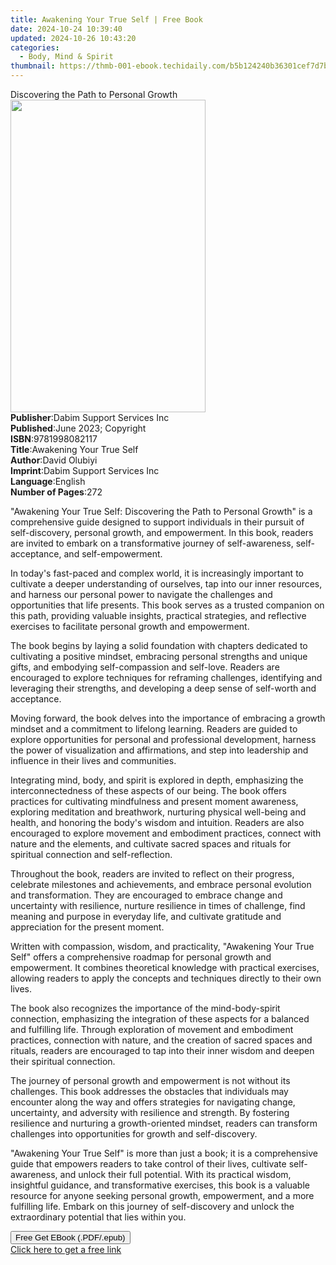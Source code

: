 ```yaml
---
title: Awakening Your True Self | Free Book
date: 2024-10-24 10:39:40
updated: 2024-10-26 10:43:20
categories:
  - Body, Mind & Spirit
thumbnail: https://thmb-001-ebook.techidaily.com/b5b124240b36301cef7d7b41d0fbe15be8ce52f0b964ddbdf101d14bed19f11b.jpg
---
```

<main id="book-container">
  <div class="flex flex-col">
    <div class="book-brief flex-1 py-6 px-4 sm:p-6 md:py-10 md:px-8">
      <!-- brief-->
      <div class="book-brief-main">Discovering the Path to Personal Growth</div>
    </div>
    <div
      class="book-meta-info flex-1 grid gap-4 col-start-1 col-end-3 row-start-1 sm:mb-6 sm:grid-cols-4 lg:gap-6 lg:col-start-2 lg:row-end-6 lg:row-span-6 lg:mb-0"
    >
      <div
        class="book-meta-info-left place-content-center mt-4 p-4 text-sm leading-6 col-start-2 col-span-2 dark:text-slate-400"
      >
        <img
          class="w-full h-500 object-cover rounded-lg sm:h-255 sm:col-span-2 lg:col-span-full"
          src="https://img-001-ebook.techidaily.com/131c66704bb77ff5192a0dc5f61cbe0e886127e38035b46ed171e6f3ec392b19.jpg"
          alt=""
          width="312"
          height="500"
        />
      </div>
      <div
        class="book-meta-info-right mt-2 col-start-1 row-start-2 col-span-3 self-center"
      >
        <!-- meta data  -->
        <div class="flex flex-col px-4 md:px-8">
          <div class="flex-1">
            <strong>Publisher</strong>:<span class="px-2"
              >Dabim Support Services Inc</span
            >
          </div>
          <div class="flex-1">
            <strong>Published</strong>:<span class="px-2"
              >June 2023; Copyright</span
            >
          </div>
          <div class="flex-1">
            <strong>ISBN</strong>:<span class="px-2">9781998082117</span>
          </div>
          <div class="flex-1">
            <strong>Title</strong>:<span class="px-2"
              >Awakening Your True Self</span
            >
          </div>
          <div class="flex-1">
            <strong>Author</strong>:<span class="px-2">David Olubiyi</span>
          </div>
          <div class="flex-1">
            <strong>Imprint</strong>:<span class="px-2"
              >Dabim Support Services Inc</span
            >
          </div>
          <div class="flex-1">
            <strong>Language</strong>:<span class="px-2">English</span>
          </div>
          <div class="flex-1">
            <strong>Number of Pages</strong>:<span class="px-2">272</span>
          </div>
        </div>
      </div>
    </div>
    <div class="book-description flex-1 py-6 px-4 sm:p-6 md:py-10 md:px-8">
      <div class="book-description-main">
        <div accordion-content="" id="description">
          <p>
            "Awakening Your True Self: Discovering the Path to Personal Growth"
            is a comprehensive guide designed to support individuals in their
            pursuit of self-discovery, personal growth, and empowerment. In this
            book, readers are invited to embark on a transformative journey of
            self-awareness, self-acceptance, and self-empowerment.
          </p>
          <p>
            In today's fast-paced and complex world, it is increasingly
            important to cultivate a deeper understanding of ourselves, tap into
            our inner resources, and harness our personal power to navigate the
            challenges and opportunities that life presents. This book serves as
            a trusted companion on this path, providing valuable insights,
            practical strategies, and reflective exercises to facilitate
            personal growth and empowerment.
          </p>
          <p>
            The book begins by laying a solid foundation with chapters dedicated
            to cultivating a positive mindset, embracing personal strengths and
            unique gifts, and embodying self-compassion and self-love. Readers
            are encouraged to explore techniques for reframing challenges,
            identifying and leveraging their strengths, and developing a deep
            sense of self-worth and acceptance.
          </p>
          <p>
            Moving forward, the book delves into the importance of embracing a
            growth mindset and a commitment to lifelong learning. Readers are
            guided to explore opportunities for personal and professional
            development, harness the power of visualization and affirmations,
            and step into leadership and influence in their lives and
            communities.
          </p>
          <p>
            Integrating mind, body, and spirit is explored in depth, emphasizing
            the interconnectedness of these aspects of our being. The book
            offers practices for cultivating mindfulness and present moment
            awareness, exploring meditation and breathwork, nurturing physical
            well-being and health, and honoring the body's wisdom and intuition.
            Readers are also encouraged to explore movement and embodiment
            practices, connect with nature and the elements, and cultivate
            sacred spaces and rituals for spiritual connection and
            self-reflection.
          </p>
          <p>
            Throughout the book, readers are invited to reflect on their
            progress, celebrate milestones and achievements, and embrace
            personal evolution and transformation. They are encouraged to
            embrace change and uncertainty with resilience, nurture resilience
            in times of challenge, find meaning and purpose in everyday life,
            and cultivate gratitude and appreciation for the present moment.
          </p>
          <p>
            Written with compassion, wisdom, and practicality, "Awakening Your
            True Self" offers a comprehensive roadmap for personal growth and
            empowerment. It combines theoretical knowledge with practical
            exercises, allowing readers to apply the concepts and techniques
            directly to their own lives.
          </p>
          <p>
            The book also recognizes the importance of the mind-body-spirit
            connection, emphasizing the integration of these aspects for a
            balanced and fulfilling life. Through exploration of movement and
            embodiment practices, connection with nature, and the creation of
            sacred spaces and rituals, readers are encouraged to tap into their
            inner wisdom and deepen their spiritual connection.
          </p>
          <p>
            The journey of personal growth and empowerment is not without its
            challenges. This book addresses the obstacles that individuals may
            encounter along the way and offers strategies for navigating change,
            uncertainty, and adversity with resilience and strength. By
            fostering resilience and nurturing a growth-oriented mindset,
            readers can transform challenges into opportunities for growth and
            self-discovery.
          </p>
          <p>
            "Awakening Your True Self" is more than just a book; it is a
            comprehensive guide that empowers readers to take control of their
            lives, cultivate self-awareness, and unlock their full potential.
            With its practical wisdom, insightful guidance, and transformative
            exercises, this book is a valuable resource for anyone seeking
            personal growth, empowerment, and a more fulfilling life. Embark on
            this journey of self-discovery and unlock the extraordinary
            potential that lies within you.
          </p>
        </div>
        <div class="accordion-fader"></div>
      </div>
    </div>
    <div class="book-excerpts flex-1 py-6 px-4 sm:p-6 md:py-10 md:px-8"></div>
    <div
      class="book-about-author flex-1 py-6 px-4 sm:p-6 md:py-10 md:px-8"
    ></div>
    <div class="book-free-get flex-1 py-6 px-4 sm:p-6 md:py-10 md:px-8">
      <button
        id="btn-free-get"
        class="bg-blue-500 hover:bg-blue-700 text-white font-bold py-2 px-4 rounded"
      >
        Free Get EBook (.PDF/.epub)
      </button>
      <div id="countdown-display" class="px-2 text-lg mt-2"></div>
      <a
        id="free-link"
        class="hidden bg-blue-500 hover:bg-blue-700 text-white font-bold py-2 px-4 rounded"
        href="https://www.ebooks.com/en-us/book/210860397/awakening-your-true-self/david-olubiyi/"
        target="_blank"
        >Click here to get a free link</a
      >
    </div>
    <script>
      let countdownTime = 0;
      let countdownInterval = null;
      document
        .getElementById('btn-free-get')
        .addEventListener('click', startCountdown);
      function startCountdown() {
        countdownTime = new Date().getTime() + 60000 * 3;
        countdownInterval = setInterval(updateCountdown, 1000);
        document.getElementById('btn-free-get').disabled = true;
        document
          .getElementById('btn-free-get')
          .classList.add('bg-gray-500', 'cursor-not-allowed');
      }
      function updateCountdown() {
        let currentTime = new Date().getTime();
        let timeLeft = countdownTime - currentTime;
        let secondsLeft = Math.floor(timeLeft / 1000);
        document.getElementById('countdown-display').innerHTML =
          `Remaining time: ${secondsLeft} seconds.`;
        if (secondsLeft <= 0) {
          clearInterval(countdownInterval);
          document.getElementById('btn-free-get').classList.add('hidden');
          document.getElementById('free-link').classList.remove('hidden');
          document.getElementById('countdown-display').innerHTML = '';
        }
      }
    </script>
  </div>
</main>
